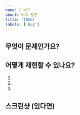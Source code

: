 ```yaml
---
name: 🐛 버그
about: 버그 발견
title: '[BUG] '
labels: ['bug']
---
```


## 무엇이 문제인가요?


## 어떻게 재현할 수 있나요?
1.
2.
3.

## 스크린샷 (있다면)
